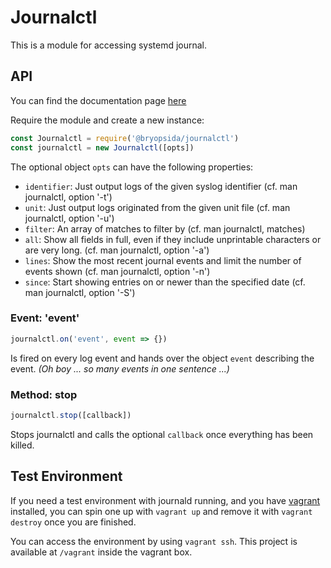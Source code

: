 # Journalctl

This is a module for accessing systemd journal.

## API

You can find the documentation page [here](https://bryopsida.github.io/node-journalctl)

Require the module and create a new instance:

```js
const Journalctl = require('@bryopsida/journalctl')
const journalctl = new Journalctl([opts])
```

The optional object `opts` can have the following properties:

- `identifier`: Just output logs of the given syslog identifier (cf. man journalctl, option '-t')
- `unit`: Just output logs originated from the given unit file (cf. man journalctl, option '-u')
- `filter`: An array of matches to filter by (cf. man journalctl, matches)
- `all`: Show all fields in full, even if they include unprintable characters or are very long. (cf. man journalctl, option '-a')
- `lines`: Show the most recent journal events and limit the number of events shown (cf. man journalctl, option '-n')
- `since`: Start showing entries on or newer than the specified date (cf. man journalctl, option '-S')

### Event: 'event'

```js
journalctl.on('event', event => {})
```

Is fired on every log event and hands over the object `event` describing the event. _(Oh boy ... so many events in one sentence ...)_

### Method: stop

```js
journalctl.stop([callback])
```

Stops journalctl and calls the optional `callback` once everything has been killed.

## Test Environment

If you need a test environment with journald running, and you have [vagrant](https://www.vagrantup.com/) installed, you can spin one up with `vagrant up` and remove it with `vagrant destroy` once you are finished.

You can access the environment by using `vagrant ssh`. This project is available at `/vagrant` inside the vagrant box.
